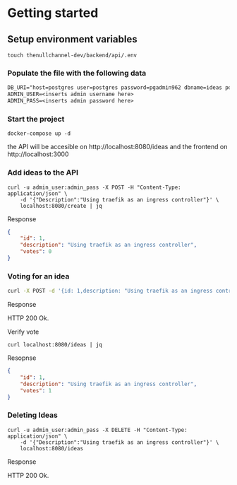 # Getting started 

## Setup environment variables 

`touch thenullchannel-dev/backend/api/.env`


### Populate the file with the following data
``` txt
DB_URI="host=postgres user=postgres password=pgadmin962 dbname=ideas port=5432 sslmode=disable"
ADMIN_USER=<inserts admin username here>
ADMIN_PASS=<inserts admin password here>
```

### Start the project
` docker-compose up -d ` 

the API will be accesible on http://localhost:8080/ideas and the frontend on http://localhost:3000


### Add ideas to the API
``` shell
curl -u admin_user:admin_pass -X POST -H "Content-Type: application/json" \
    -d '{"Description":"Using traefik as an ingress controller"}' \
    localhost:8080/create | jq
```

Response 
``` json 
{
    "id": 1,
    "description": "Using traefik as an ingress controller",
    "votes": 0
}
```


### Voting for an idea

``` bash 
curl -X POST -d '{id: 1,description: "Using traefik as an ingress controller",votes: 0}' localhost:8080/vote | jq 
```
Response 

HTTP 200 Ok.

Verify vote 

` curl localhost:8080/ideas | jq `

Resopnse

``` json 
{
    "id": 1,
    "description": "Using traefik as an ingress controller",
    "votes": 1
}
```


### Deleting Ideas

``` shell
curl -u admin_user:admin_pass -X DELETE -H "Content-Type: application/json" \
    -d '{"Description":"Using traefik as an ingress controller"}' \
    localhost:8080/ideas 
```
Response 

HTTP 200 Ok.










